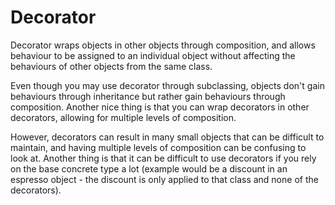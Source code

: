 # Decorator

Decorator wraps objects in other objects through composition, and allows behaviour to be assigned to an individual object without affecting the behaviours of other objects from the same class.



Even though you may use decorator through subclassing, objects don't gain behaviours through inheritance but rather gain behaviours through composition. Another nice thing is that you can wrap decorators in other decorators, allowing for multiple levels of composition.



However, decorators can result in many small objects that can be difficult to maintain, and having multiple levels of composition can be confusing to look at. Another thing is that it can be difficult to use decorators if you rely on the base concrete type a lot (example would be a discount in an espresso object - the discount is only applied to that class and none of the decorators).
